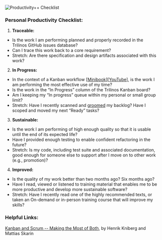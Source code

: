 ![Productivity++ Checklist](http://www.sandia.gov/~maherou/images/PPPMagnet.jpg)

### Personal Productivity Checklist:

1. **Traceable:** 
  * Is the work I am performing planned and properly recorded in the Trilinos GitHub issues database?
  * Can I trace this work back to a core requirement?
  * Stretch: Are there specification and design artifacts associated with this work?
2. **In Progress:**
 * In the context of a Kanban workflow [[Minibook](http://www.infoq.com/minibooks/kanban-scrum-minibook)][[YouTube](https://www.youtube.com/watch?v=5By0zzn2zNg)], is the work I am performing the most effective use of my time?
 * Is the work in the “In Progress” column of the Trilinos Kanban board?
 * Am I keeping my “In progress” queue within my personal or small group limit?
 * Stretch: Have I recently scanned and [groomed](http://www.infoq.com/news/2013/05/approaches-backlog-grooming) my backlog? Have I scoped and moved my next “Ready” tasks?
3. **Sustainable:**
 * Is the work I am performing of high enough quality so that it is usable until the end of its expected life?
 * Have I provided enough testing to enable confident refactoring in the future?
 * Stretch: Is my code, including test suite and associated documentation, good enough for someone else to support after I move on to other work (e.g., promotion)?
4. **Improved:**
 * Is the quality of my work better than two months ago? Six months ago?
 * Have I read, viewed or listened to training material that enables me to be more productive and develop more sustainable software?
 * Stretch: Have I recently read one of the highly recommended texts, or taken an On-demand or in-person training course that will improve my skills? 

### Helpful Links:

[Kanban and Scrum -- Making the Most of Both](http://www.infoq.com/minibooks/kanban-scrum-minibook), by Henrik Kniberg and Mattias Skarin